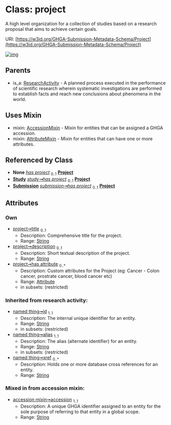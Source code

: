 
# Class: project


A high level organization for a collection of studies based on a research proposal that aims to achieve certain goals.

URI: [https://w3id.org/GHGA-Submission-Metadata-Schema/Project](https://w3id.org/GHGA-Submission-Metadata-Schema/Project)


[![img](https://yuml.me/diagram/nofunky;dir:TB/class/[Submission],[Study],[ResearchActivity],[Attribute]<has%20attribute%200..*-++[Project&#124;title:string%20%3F;description:string%20%3F;accession:string;id(i):string;alias(i):string;xref(i):string%20*],[Study]-%20has%20project(i)%200..1>[Project],[Submission]-%20has%20project(i)%200..1>[Project],[Study]++-%20has%20project%200..1>[Project],[Submission]++-%20has%20project%200..1>[Project],[Project]uses%20-.->[AccessionMixin],[Project]uses%20-.->[AttributeMixin],[ResearchActivity]^-[Project],[AttributeMixin],[Attribute],[AccessionMixin])](https://yuml.me/diagram/nofunky;dir:TB/class/[Submission],[Study],[ResearchActivity],[Attribute]<has%20attribute%200..*-++[Project&#124;title:string%20%3F;description:string%20%3F;accession:string;id(i):string;alias(i):string;xref(i):string%20*],[Study]-%20has%20project(i)%200..1>[Project],[Submission]-%20has%20project(i)%200..1>[Project],[Study]++-%20has%20project%200..1>[Project],[Submission]++-%20has%20project%200..1>[Project],[Project]uses%20-.->[AccessionMixin],[Project]uses%20-.->[AttributeMixin],[ResearchActivity]^-[Project],[AttributeMixin],[Attribute],[AccessionMixin])

## Parents

 *  is_a: [ResearchActivity](ResearchActivity.md) - A planned process executed in the performance of scientific research wherein systematic investigations are performed to establish facts and reach new conclusions about phenomena in the world.

## Uses Mixin

 *  mixin: [AccessionMixin](AccessionMixin.md) - Mixin for entities that can be assigned a GHGA accession.
 *  mixin: [AttributeMixin](AttributeMixin.md) - Mixin for entities that can have one or more attributes.

## Referenced by Class

 *  **None** *[has project](has_project.md)*  <sub>0..1</sub>  **[Project](Project.md)**
 *  **[Study](Study.md)** *[study➞has project](study_has_project.md)*  <sub>0..1</sub>  **[Project](Project.md)**
 *  **[Submission](Submission.md)** *[submission➞has project](submission_has_project.md)*  <sub>0..1</sub>  **[Project](Project.md)**

## Attributes


### Own

 * [project➞title](project_title.md)  <sub>0..1</sub>
     * Description: Comprehensive title for the project.
     * Range: [String](types/String.md)
 * [project➞description](project_description.md)  <sub>0..1</sub>
     * Description: Short textual description of the project.
     * Range: [String](types/String.md)
 * [project➞has attribute](project_has_attribute.md)  <sub>0..\*</sub>
     * Description: Custom attributes for the Project  (eg: Cancer - Colon cancer, prostrate cancer, blood cancer etc)
     * Range: [Attribute](Attribute.md)
     * in subsets: (restricted)

### Inherited from research activity:

 * [named thing➞id](named_thing_id.md)  <sub>1..1</sub>
     * Description: The internal unique identifier for an entity.
     * Range: [String](types/String.md)
     * in subsets: (restricted)
 * [named thing➞alias](named_thing_alias.md)  <sub>1..1</sub>
     * Description: The alias (alternate identifier) for an entity.
     * Range: [String](types/String.md)
     * in subsets: (restricted)
 * [named thing➞xref](named_thing_xref.md)  <sub>0..\*</sub>
     * Description: Holds one or more database cross references for an entity.
     * Range: [String](types/String.md)

### Mixed in from accession mixin:

 * [accession mixin➞accession](accession_mixin_accession.md)  <sub>1..1</sub>
     * Description: A unique GHGA identifier assigned to an entity for the sole purpose of referring to that entity in a global scope.
     * Range: [String](types/String.md)
